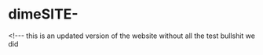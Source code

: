 # dimeSITE-
&lt;!--- this is an updated version of the website without all the test bullshit we did
